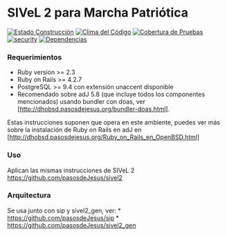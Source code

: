 # SIVeL 2 para Marcha Patriótica
[![Estado Construcción](https://api.travis-ci.org/pasosdeJesus/sivel2.svg?branch=master)](https://travis-ci.org/pasosdeJesus/sivel2) [![Clima del Código](https://codeclimate.com/github/pasosdeJesus/sivel2/badges/gpa.svg)](https://codeclimate.com/github/pasosdeJesus/sivel2) [![Cobertura de Pruebas](https://codeclimate.com/github/pasosdeJesus/sivel2/badges/coverage.svg)](https://codeclimate.com/github/pasosdeJesus/sivel2) [![security](https://hakiri.io/github/pasosdeJesus/sivel2/master.svg)](https://hakiri.io/github/pasosdeJesus/sivel2/master) [![Dependencias](https://gemnasium.com/pasosdeJesus/sivel2.svg)](https://gemnasium.com/pasosdeJesus/sivel2) 


### Requerimientos


* Ruby version >= 2.3
* Ruby on Rails >= 4.2.7
* PostgreSQL >= 9.4 con extensión unaccent disponible
* Recomendado sobre adJ 5.8 (que incluye todos los componentes mencionados) 
  usando bundler con doas, ver 
  [http://dhobsd.pasosdejesus.org/bundler-doas.html].  

Estas instrucciones suponen que opera en este ambiente, puedes ver más sobre
la instalación de Ruby on Rails en adJ en 
[http://dhobsd.pasosdejesus.org/Ruby_on_Rails_en_OpenBSD.html]

### Uso
Aplican las mismas instrucciones de SIVeL 2
	https://github.com/pasosdeJesus/sivel2

### Arquitectura
Se usa junto con sip y sivel2_gen, ver:
	* https://github.com/pasosdeJesus/sip
	* https://github.com/pasosdeJesus/sivel2_gen

